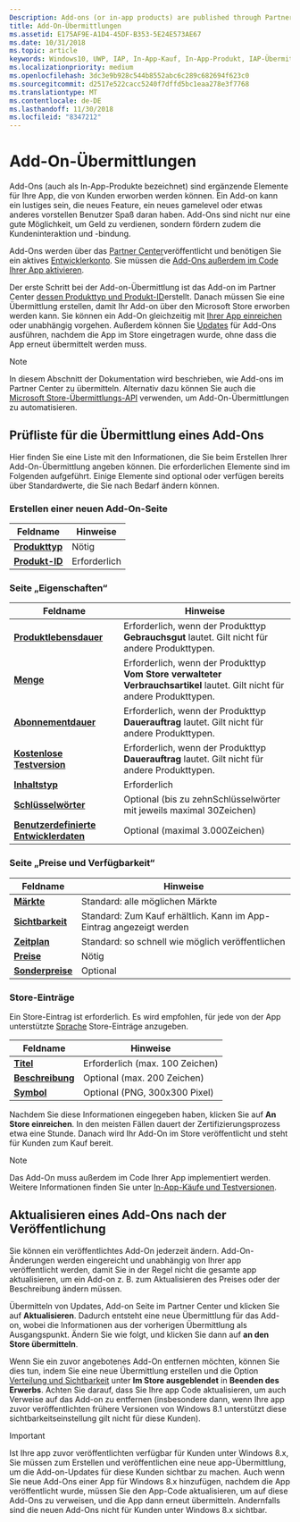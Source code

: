 ```yaml
---
Description: Add-ons (or in-app products) are published through Partner Center.
title: Add-On-Übermittlungen
ms.assetid: E175AF9E-A1D4-45DF-B353-5E24E573AE67
ms.date: 10/31/2018
ms.topic: article
keywords: Windows10, UWP, IAP, In-App-Kauf, In-App-Produkt, IAP-Übermittlung
ms.localizationpriority: medium
ms.openlocfilehash: 3dc3e9b928c544b8552abc6c289c682694f623c0
ms.sourcegitcommit: d2517e522cacc5240f7dffd5bc1eaa278e3f7768
ms.translationtype: MT
ms.contentlocale: de-DE
ms.lasthandoff: 11/30/2018
ms.locfileid: "8347212"
---
```

# <a name="add-on-submissions"></a>Add-On-Übermittlungen

Add-Ons (auch als In-App-Produkte bezeichnet) sind ergänzende Elemente für Ihre App, die von Kunden erworben werden können. Ein Add-on kann ein lustiges sein, die neues Feature, ein neues gamelevel oder etwas anderes vorstellen Benutzer Spaß daran haben. Add-Ons sind nicht nur eine gute Möglichkeit, um Geld zu verdienen, sondern fördern zudem die Kundeninteraktion und -bindung.

Add-Ons werden über das [Partner Center](https://partner.microsoft.com/dashboard)veröffentlicht und benötigen Sie ein aktives [Entwicklerkonto](http://go.microsoft.com/fwlink/p/?LinkId=615100). Sie müssen die [Add-Ons außerdem im Code Ihrer App aktivieren](../monetize/in-app-purchases-and-trials.md).

Der erste Schritt bei der Add-on-Übermittlung ist das Add-on im Partner Center [dessen Produkttyp und Produkt-ID](set-your-add-on-product-id.md)erstellt. Danach müssen Sie eine Übermittlung erstellen, damit Ihr Add-on über den Microsoft Store erworben werden kann. Sie können ein Add-On gleichzeitig mit [Ihrer App einreichen](app-submissions.md) oder unabhängig vorgehen. Außerdem können Sie [Updates](#updating-an-add-on-after-publication) für Add-Ons ausführen, nachdem die App im Store eingetragen wurde, ohne dass die App erneut übermittelt werden muss.

> [!NOTE]
> In diesem Abschnitt der Dokumentation wird beschrieben, wie Add-ons im Partner Center zu übermitteln. Alternativ dazu können Sie auch die [Microsoft Store-Übermittlungs-API](../monetize/create-and-manage-submissions-using-windows-store-services.md) verwenden, um Add-On-Übermittlungen zu automatisieren.


## <a name="checklist-for-submitting-an-add-on"></a>Prüfliste für die Übermittlung eines Add-Ons

Hier finden Sie eine Liste mit den Informationen, die Sie beim Erstellen Ihrer Add-On-Übermittlung angeben können. Die erforderlichen Elemente sind im Folgenden aufgeführt. Einige Elemente sind optional oder verfügen bereits über Standardwerte, die Sie nach Bedarf ändern können.


### <a name="create-a-new-add-on-page"></a>Erstellen einer neuen Add-On-Seite

| Feldname                    | Hinweise                            |
|-------------------------------|----------------------------------|
| [**Produkttyp**](set-your-add-on-product-id.md#product-type)      | Nötig |  
| [**Produkt-ID**](set-your-add-on-product-id.md#product-id)          | Erforderlich |        


### <a name="properties-page"></a>Seite „Eigenschaften“

| Feldname                    | Hinweise                              |   
|-------------------------------|------------------------------------|
| [**Produktlebensdauer**](enter-add-on-properties.md#product-lifetime)  | Erforderlich, wenn der Produkttyp **Gebrauchsgut** lautet. Gilt nicht für andere Produkttypen. |
| [**Menge**](enter-add-on-properties.md#quantity)  | Erforderlich, wenn der Produkttyp **Vom Store verwalteter Verbrauchsartikel** lautet. Gilt nicht für andere Produkttypen. |
| [**Abonnementdauer**](enter-add-on-properties.md#subscription-period)          | Erforderlich, wenn der Produkttyp **Dauerauftrag** lautet. Gilt nicht für andere Produkttypen.       |  
| [**Kostenlose Testversion**](enter-add-on-properties.md#free-trial)          | Erforderlich, wenn der Produkttyp **Dauerauftrag** lautet. Gilt nicht für andere Produkttypen.       |
| [**Inhaltstyp**](enter-add-on-properties.md#content-type)          | Erforderlich    |               
| [**Schlüsselwörter**](enter-add-on-properties.md#keywords)                  | Optional (bis zu zehnSchlüsselwörter mit jeweils maximal 30Zeichen) |
| [**Benutzerdefinierte Entwicklerdaten**](enter-add-on-properties.md#custom-developer-data)   | Optional (maximal 3.000Zeichen)            |


### <a name="pricing-and-availability-page"></a>Seite „Preise und Verfügbarkeit“

| Feldname                    | Hinweise                                       |
|-------------------------------|---------------------------------------------|
| [**Märkte**](set-add-on-pricing-and-availability.md#markets)  | Standard: alle möglichen Märkte |
| [**Sichtbarkeit**](set-add-on-pricing-and-availability.md#visibility)   | Standard: Zum Kauf erhältlich. Kann im App-Eintrag angezeigt werden |
| [**Zeitplan**](set-add-on-pricing-and-availability.md#schedule)    | Standard: so schnell wie möglich veröffentlichen
| [**Preise**](set-add-on-pricing-and-availability.md#pricing)                | Nötig                                    |
| [**Sonderpreise**](put-apps-and-add-ons-on-sale.md)               | Optional                    |


### <a name="store-listings"></a>Store-Einträge

Ein Store-Eintrag ist erforderlich. Es wird empfohlen, für jede von der App unterstützte [Sprache](create-add-on-store-listings.md#store-listing-languages) Store-Einträge anzugeben.

| Feldname                    | Hinweise                                       |
|-------------------------------|---------------------------------------------|
| [**Titel**](create-add-on-store-listings.md#title)                    | Erforderlich (max. 100 Zeichen)           |
| [**Beschreibung**](create-add-on-store-listings.md#description)       | Optional (max. 200 Zeichen)            |
| [**Symbol**](create-add-on-store-listings.md#icon)                    | Optional (PNG, 300x300 Pixel)            |


Nachdem Sie diese Informationen eingegeben haben, klicken Sie auf **An Store einreichen**. In den meisten Fällen dauert der Zertifizierungsprozess etwa eine Stunde. Danach wird Ihr Add-On im Store veröffentlicht und steht für Kunden zum Kauf bereit.

> [!NOTE]
> Das Add-On muss außerdem im Code Ihrer App implementiert werden. Weitere Informationen finden Sie unter [In-App-Käufe und Testversionen](../monetize/in-app-purchases-and-trials.md).


## <a name="updating-an-add-on-after-publication"></a>Aktualisieren eines Add-Ons nach der Veröffentlichung

Sie können ein veröffentlichtes Add-On jederzeit ändern. Add-On-Änderungen werden eingereicht und unabhängig von Ihrer app veröffentlicht werden, damit Sie in der Regel nicht die gesamte app aktualisieren, um ein Add-on z. B. zum Aktualisieren des Preises oder der Beschreibung ändern müssen.

Übermitteln von Updates, Add-on Seite im Partner Center und klicken Sie auf **Aktualisieren**. Dadurch entsteht eine neue Übermittlung für das Add-on, wobei die Informationen aus der vorherigen Übermittlung als Ausgangspunkt. Ändern Sie wie folgt, und klicken Sie dann auf **an den Store übermitteln**.

Wenn Sie ein zuvor angebotenes Add-On entfernen möchten, können Sie dies tun, indem Sie eine neue Übermittlung erstellen und die Option [Verteilung und Sichtbarkeit](set-add-on-pricing-and-availability.md) unter **Im Store ausgeblendet** in **Beenden des Erwerbs**. Achten Sie darauf, dass Sie Ihre app Code aktualisieren, um auch Verweise auf das Add-on zu entfernen (insbesondere dann, wenn Ihre app zuvor veröffentlichten frühere Versionen von Windows 8.1 unterstützt diese sichtbarkeitseinstellung gilt nicht für diese Kunden).

> [!IMPORTANT]
> Ist Ihre app zuvor veröffentlichten verfügbar für Kunden unter Windows 8.x, Sie müssen zum Erstellen und veröffentlichen eine neue app-Übermittlung, um die Add-on-Updates für diese Kunden sichtbar zu machen. Auch wenn Sie neue Add-Ons einer App für Windows 8.x hinzufügen, nachdem die App veröffentlicht wurde, müssen Sie den App-Code aktualisieren, um auf diese Add-Ons zu verweisen, und die App dann erneut übermitteln. Andernfalls sind die neuen Add-Ons nicht für Kunden unter Windows 8.x sichtbar.
